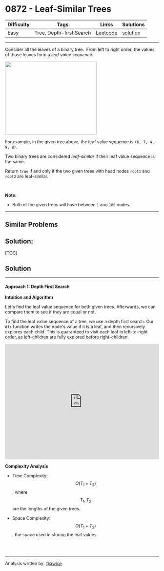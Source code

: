 # 0872 - Leaf-Similar Trees

Difficulty  | Tags | Links | Solutions
----------- | ---- | ----- | -----
Easy | Tree, Depth-first Search | [Leetcode](https://leetcode.com/problems/leaf-similar-trees) | [solution](https://leetcode.com/problems/leaf-similar-trees/solution/)


-----------

<p>Consider all the leaves of a binary tree.&nbsp; From&nbsp;left to right order, the values of those&nbsp;leaves form a <em>leaf value sequence.</em></p>

<p><img alt="" src="https://s3-lc-upload.s3.amazonaws.com/uploads/2018/07/16/tree.png" style="width: 300px; height: 240px;" /></p>

<p>For example, in the given tree above, the leaf value sequence is <code>(6, 7, 4, 9, 8)</code>.</p>

<p>Two binary trees are considered <em>leaf-similar</em>&nbsp;if their leaf value sequence is the same.</p>

<p>Return <code>true</code> if and only if the two given trees with head nodes <code>root1</code> and <code>root2</code> are leaf-similar.</p>

<p>&nbsp;</p>

<p><strong>Note:</strong></p>

<ul>
	<li>Both of the given trees will have between <code>1</code> and <code>100</code> nodes.</li>
</ul>


-----------


## Similar Problems




## Solution:

[TOC]

## Solution
---
#### Approach 1: Depth First Search

**Intuition and Algorithm**

Let's find the leaf value sequence for both given trees.  Afterwards, we can compare them to see if they are equal or not.

To find the leaf value sequence of a tree, we use a depth first search.  Our `dfs` function writes the node's value if it is a leaf, and then recursively explores each child.  This is guaranteed to visit each leaf in left-to-right order, as left-children are fully explored before right-children.

<iframe src="https://leetcode.com/playground/2esZiYkH/shared" frameBorder="0" width="100%" height="378" name="2esZiYkH"></iframe>

**Complexity Analysis**

* Time Complexity:  $$O(T_1 + T_2)$$, where $$T_1, T_2$$ are the lengths of the given trees.

* Space Complexity:  $$O(T_1 + T_2)$$, the space used in storing the leaf values.
<br />
<br />


---


Analysis written by: [@awice](https://leetcode.com/awice).
